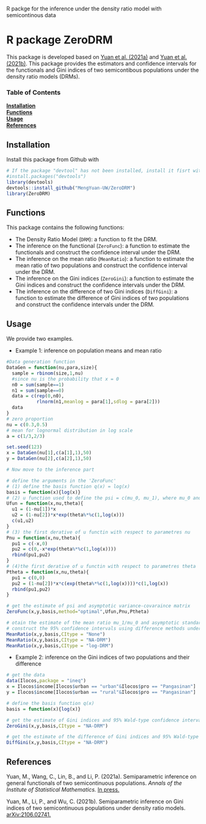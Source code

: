 # 
R packge for the inference under the density ratio model with semicontinous data
# R package ZeroDRM
This package is developed based on [Yuan et al. (2021a)](https://doi.org/10.1007/s10463-021-00804-4) and [Yuan et al. (2021b)](https://arxiv.org/abs/2106.02741). 
This package provides the estimators and confidence intervals for the functionals and Gini indices of two semicontibous populations under the density ratio models (DRMs).


### Table of Contents
**[Installation](#installation)**<br>
**[Functions](#functions)**<br>
**[Usage](#usage)**<br>
**[References](#references)**<br>
## Installation
Install this package from Github with 
```r
# If the package "devtool" has not been installed, install it fisrt with 
#install.packages("devtools")
library(devtools)
devtools::install_github("MengYuan-UW/ZeroDRM")
library(ZeroDRM)
```
## Functions
This package contains the following functions:
- The Density Ratio Model (`DRM`): a function to fit the DRM.
- The inference on the functional (`ZeroFunc`): a function to estimate the functionals and construct the confidence interval under the DRM.
- The inference on the mean ratio (`MeanRatio`): a function to estimate the mean ratio of two populations and construct the confidence interval under the DRM.
- The inference on the Gini indices (`ZeroGini`): a function to estimate the Gini indices and construct the confidence intervals under the DRM.
- The inference on the difference of two Gini indices (`DiffGini`): a function to estimate the difference of Gini indices of two populations and construct the confidence intervals under the DRM.

## Usage
We provide two examples.
- Example 1: inference on population means and mean ratio
```r
#Data generation function
DataGen = function(nu,para,size){
  sample = rbinom(size,1,nu)
  #since nu is the probability that x = 0
  n0 = sum(sample==1)
  n1 = sum(sample==0)
  data = c(rep(0,n0),
           rlnorm(n1,meanlog = para[1],sdlog = para[2]))
  data
}
# zero proportion
nu = c(0.3,0.5)
# mean for lognormal distribution in log scale
a = c(1/3,2/3)

set.seed(123)
x = DataGen(nu[1],c(a[1],1),50)
y = DataGen(nu[2],c(a[2],1),50)

# Now move to the inference part

# define the arguments in the 'ZeroFunc'
# (1) define the basis function q(x) = log(x)
basis = function(x){log(x)}
# (2) u function used to define the psi = c(mu_0, mu_1), where mu_0 and mu_1 are population means for x and y, respectively
Ufun = function(x,nu,theta){
  u1 = (1-nu[1])*x
  u2 = (1-nu[2])*x*exp(theta%*%c(1,log(x)))
  c(u1,u2)
}
# (3) the first derative of u functin with respect to parametres nu
Pnu = function(x,nu,theta){
  pu1 = c(-x,0)
  pu2 = c(0,-x*exp(theta%*%c(1,log(x))))
  rbind(pu1,pu2)
}
# (4)the first derative of u functin with respect to parametres theta
Ptheta = function(x,nu,theta){
  pu1 = c(0,0)
  pu2 = (1-nu[2])*x*c(exp(theta%*%c(1,log(x))))*c(1,log(x))
  rbind(pu1,pu2)
}

# get the estimate of psi and asymptotic variance-covaraince matrix
ZeroFunc(x,y,basis,method="optimal",Ufun,Pnu,Ptheta)

# otain the estimate of the mean ratio mu_1/mu_0 and asymptotic standard deviation
# construct the 95% confidence intervals using difference methods under the density ratio model
MeanRatio(x,y,basis,CItype = "None")
MeanRatio(x,y,basis,CItype = "NA-DRM")
MeanRatio(x,y,basis,CItype = "log-DRM")
```
- Example 2: inference on the Gini indices of two populations and their difference 
```r
# get the data 
data(Ilocos,package = "ineq")
x = Ilocos$income[Ilocos$urban == "urban"&Ilocos$pro == "Pangasinan"]
y = Ilocos$income[Ilocos$urban == "rural"&Ilocos$pro == "Pangasinan"]

# define the basis function q(x)
basis = function(x){log(x)}

# get the estimate of Gini indices and 95% Wald-type confidence intervals
ZeroGini(x,y,basis,CItype = "NA-DRM")

# get the estimate of the difference of Gini indices and 95% Wald-type confidence intervals
DiffGini(x,y,basis,CItype = "NA-DRM")
```

## References

Yuan, M., Wang, C., Lin, B., and Li, P. (2021a). Semiparametric inference on general functionals of two semicontinuous populations. _Annals of the Institute of Statistical Mathematics._ [In press.](https://doi.org/10.1007/s10463-021-00804-4)

Yuan, M., Li, P., and Wu, C. (2021b). Semiparametric inference on Gini indices of two semicontinuous populations under density ratio models. [arXiv:2106.02741.](https://arxiv.org/abs/2106.02741)
